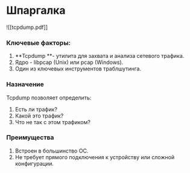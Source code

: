 # Шпаргалка 
![[tcpdump.pdf]]
### Ключевые факторы:
1. **Tcpdump **- утилита для захвата и анализа сетевого трафика.
2. Ядро - libpcap (Unix) или pcap (Windows).
3. Один из ключевых инструментов траблшутинга.
### Назначение
Tcpdump позволяет определить:
1. Есть ли трафик?
2. Какой это трафик?
3. Что не так с этом трафиком?
### Преимущества
1. Встроен в большинство ОС.
2. Не требует прямого подключения к устройству или сложной конфигурации.